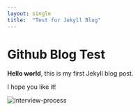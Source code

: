 ```yaml
---
layout: single
title:  "Test for Jekyll Blog"
---
```


# Github Blog Test

**Hello world**, this is my first Jekyll blog post.

I hope you like it!



![interview-process](../images/2023-02-28-test/interview-process.jpg)

